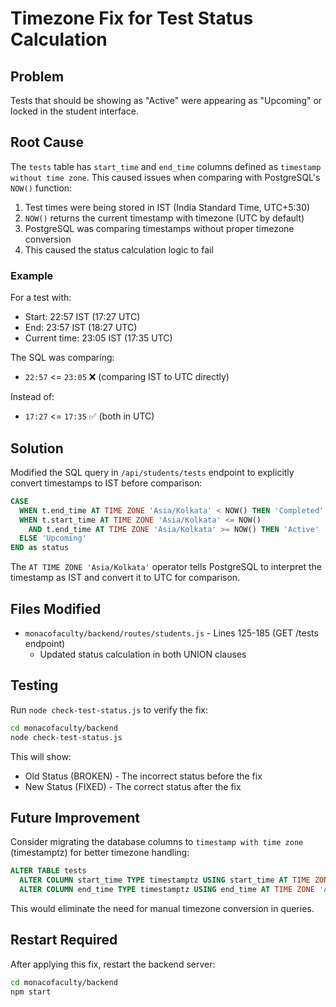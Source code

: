 # Timezone Fix for Test Status Calculation

## Problem

Tests that should be showing as "Active" were appearing as "Upcoming" or locked in the student interface.

## Root Cause

The `tests` table has `start_time` and `end_time` columns defined as `timestamp without time zone`. This caused issues when comparing with PostgreSQL's `NOW()` function:

1. Test times were being stored in IST (India Standard Time, UTC+5:30)
2. `NOW()` returns the current timestamp with timezone (UTC by default)
3. PostgreSQL was comparing timestamps without proper timezone conversion
4. This caused the status calculation logic to fail

### Example
For a test with:
- Start: 22:57 IST (17:27 UTC)
- End: 23:57 IST (18:27 UTC)
- Current time: 23:05 IST (17:35 UTC)

The SQL was comparing:
- `22:57` <= `23:05` ❌ (comparing IST to UTC directly)

Instead of:
- `17:27` <= `17:35` ✅ (both in UTC)

## Solution

Modified the SQL query in `/api/students/tests` endpoint to explicitly convert timestamps to IST before comparison:

```sql
CASE
  WHEN t.end_time AT TIME ZONE 'Asia/Kolkata' < NOW() THEN 'Completed'
  WHEN t.start_time AT TIME ZONE 'Asia/Kolkata' <= NOW() 
    AND t.end_time AT TIME ZONE 'Asia/Kolkata' >= NOW() THEN 'Active'
  ELSE 'Upcoming'
END as status
```

The `AT TIME ZONE 'Asia/Kolkata'` operator tells PostgreSQL to interpret the timestamp as IST and convert it to UTC for comparison.

## Files Modified

- `monacofaculty/backend/routes/students.js` - Lines 125-185 (GET /tests endpoint)
  - Updated status calculation in both UNION clauses

## Testing

Run `node check-test-status.js` to verify the fix:

```bash
cd monacofaculty/backend
node check-test-status.js
```

This will show:
- Old Status (BROKEN) - The incorrect status before the fix
- New Status (FIXED) - The correct status after the fix

## Future Improvement

Consider migrating the database columns to `timestamp with time zone` (timestamptz) for better timezone handling:

```sql
ALTER TABLE tests 
  ALTER COLUMN start_time TYPE timestamptz USING start_time AT TIME ZONE 'Asia/Kolkata',
  ALTER COLUMN end_time TYPE timestamptz USING end_time AT TIME ZONE 'Asia/Kolkata';
```

This would eliminate the need for manual timezone conversion in queries.

## Restart Required

After applying this fix, restart the backend server:

```bash
cd monacofaculty/backend
npm start
```
